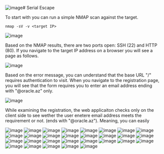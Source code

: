 ![image](https://github.com/user-attachments/assets/5fe50145-8daf-4353-abbf-d9ae1c5fd578)# Serial Escape

To start with you can run a simple NMAP scan against the target.
```
nmap -sV -v <target IP>
```
![image](./images/2024-09-25_17h30_17.png)

Based on the NMAP results, there are two ports open: SSH (22) and HTTP (80).
If you navigate to the target IP address on a browser you will see a page as follows.

![image](./images/2024-09-25_17h29_25.png)

Based on the error message, you can understand that the base URL "/" requires authentication to visit.
When you navigate to the registration page, you will see that the form requires you to enter an email address ending with "@oracle.az" only.

![image](./images/2024-09-25_17h30_48.png)

While examining the registration, the web applicaiton checks only on the client side to see wether the user enetere email address meets the requirement or not. (ends with "@oracle.az").
Meaning, you can easily 



![image](./images/2024-09-25_17h31_16.png)
![image](./images/2024-09-25_17h32_38.png)
![image](./images/2024-09-25_17h33_19.png)
![image](./images/2024-09-25_17h33_58.png)
![image](./images/2024-09-25_17h35_40.png)
![image](./images/2024-09-25_17h36_49.png)
![image](./images/2024-09-25_17h37_15.png)
![image](./images/2024-09-25_17h37_36.png)
![image](./images/2024-09-25_17h38_24.png)
![image](./images/2024-09-25_17h38_46.png)
![image](./images/2024-09-25_17h39_16.png)
![image](./images/2024-09-25_17h39_31.png)
![image](./images/2024-09-25_17h39_50.png)
![image](./images/2024-09-25_17h41_34.png)
![image](./images/2024-09-25_17h41_42.png)
![image](./images/2024-09-25_17h42_59.png)
![image](./images/2024-09-25_17h43_07.png)
![image](./images/2024-09-25_17h45_54.png)
![image](./images/2024-09-25_17h47_51.png)
![image](./images/2024-09-25_17h54_27.png)
![image](./images/2024-09-25_18h08_36.png)
![image](./images/2024-09-25_18h12_04.png)
![image](./images/2024-09-25_18h22_19.png)
![image](./images/2024-09-25_18h24_52.png)
![image](./images/2024-09-25_18h26_10.png)
![image](./images/2024-09-25_18h30_58.png)
![image](./images/2024-09-25_18h33_34.png)
![image](./images/2024-09-25_18h34_12.png)
![image](./images/2024-09-25_18h35_11.png)

